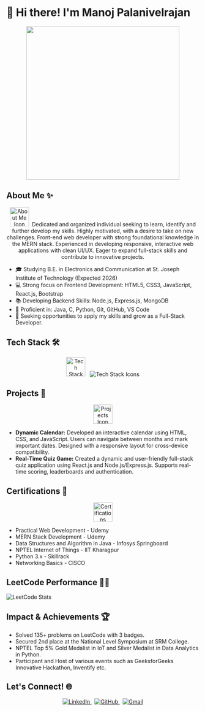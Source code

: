  # 👋 Hi there! I'm Manoj Palanivelrajan

<p align="center">
  <img src="https://jaro-website.s3.ap-south-1.amazonaws.com/2024/07/hand-drawn-flat-design-devops-illustration_23-2149387396.jpg" width="400" 
</p>

## About Me ✨

<p align="center">
  <img src="https://encrypted-tbn0.gstatic.com/images?q=tbn:ANd9GcRdJMV76QKG4tOzhgWQztmaoZqhVkVabf3iNhz-Dsmi_8r2ApxGgPGZpG0ybrG7vxovuX0&usqp=CAU" width="50" alt="About Me Icon">
  &nbsp;Dedicated and organized individual seeking to learn, identify and further develop my skills. Highly motivated, with a desire to take on new challenges. Front-end web developer with strong foundational knowledge in the MERN stack. Experienced in developing responsive, interactive web applications with clean UI/UX. Eager to expand full-stack skills and contribute to innovative projects.
</p>

* 🎓 Studying B.E. in Electronics and Communication at St. Joseph Institute of Technology (Expected 2026)
* 💻 Strong focus on Frontend Development: HTML5, CSS3, JavaScript, React.js, Bootstrap
* 📚 Developing Backend Skills: Node.js, Express.js, MongoDB
* 🌱 Proficient in: Java, C, Python, Git, GitHub, VS Code
* 🤝 Seeking opportunities to apply my skills and grow as a Full-Stack Developer.

## Tech Stack 🛠️

<p align="center">
  <img src="https://www.svgrepo.com/show/408381/stack-apps-layers.svg" width="50" alt="Tech Stack Icon">
  &nbsp;
  <img src="https://skillicons.dev/icons?i=html,css,javascript,react,bootstrap,nodejs,express,mongodb,java,c,python,git,github,vscode" alt="Tech Stack Icons" />
</p>

## Projects 📂

<p align="center">
  <img src="https://cdn-icons-png.freepik.com/256/5956/5956592.png?semt=ais_hybrid" width="50" alt="Projects Icon">
</p>

* **Dynamic Calendar:** Developed an interactive calendar using HTML, CSS, and JavaScript. Users can navigate between months and mark important dates. Designed with a responsive layout for cross-device compatibility. 
* **Real-Time Quiz Game:** Created a dynamic and user-friendly full-stack quiz application using React.js and Node.js/Express.js. Supports real-time scoring, leaderboards and authentication. 

## Certifications 📜

<p align="center">
  <img src="https://cdn-icons-png.flaticon.com/512/1/1700.png" width="50" alt="Certifications Icon">
</p>

* Practical Web Development - Udemy
* MERN Stack Development - Udemy
* Data Structures and Algorithm in Java - Infosys Springboard
* NPTEL Internet of Things - IIT Kharagpur
* Python 3.x - Skillrack
* Networking Basics - CISCO

## LeetCode Performance 🧑‍💻
![LeetCode Stats](https://leetcard.jacoblin.cool/manojpalanivelrajan?theme=catppuccinMocha&font=Crimson%20Text&ext=heatmap)
## Impact & Achievements 🏆

* Solved 135+ problems on LeetCode with 3 badges. 
* Secured 2nd place at the National Level Symposium at SRM College.
* NPTEL Top 5% Gold Medalist in IoT and Silver Medalist in Data Analytics in Python.
* Participant and Host of various events such as GeeksforGeeks Innovative Hackathon, Inventify etc. 

## Let's Connect! 🌐

<p align="center">
  <a href="https://www.linkedin.com/in/manoj-palanivelrajan">
    <img src="https://img.shields.io/badge/LinkedIn-%230077B5.svg?style=for-the-badge&logo=linkedin&logoColor=white" alt="LinkedIn">
  </a>
  &nbsp;
  <a href="https://github.com/manoj-palanivel">
    <img src="https://img.shields.io/badge/GitHub-%2318171C.svg?style=for-the-badge&logo=github&logoColor=white" alt="GitHub">
  </a>
  &nbsp;
  <a href="manojpalanivelrajan@gmail.com">
    <img src="https://img.shields.io/badge/Gmail-D14836?style=for-the-badge&logo=gmail&logoColor=white" alt="Gmail">
  </a>
</p>
